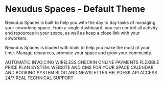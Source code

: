 Nexudus Spaces - Default Theme
============================

Nexudus Spaces is built to help you with the day to day tasks of managing your coworking space. 
From a single dashboard, you can control all activity and resources in your space, 
as well as keep a close link with your coworkers.

Nexudus Spaces is loaded with tools to help you make the most of your time. Manage resources, promote your space and grow your community.

AUTOMATIC INVOICING
WIRELESS CHECKIN
ONLINE PAYMENTS
FLEXIBLE PRICE PLAN SYSTEM.
WEBSITE AND CMS FOR YOUR SPACE
CALENDAR AND BOOKING SYSTEM
BLOG AND NEWSLETTER
HELPDESK
API ACCESS
24/7 REAL TECHNICAL SUPPORT
